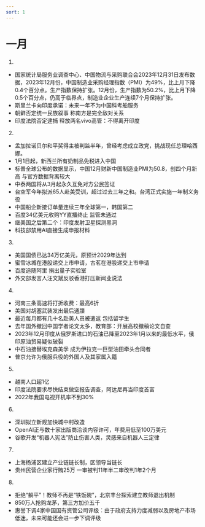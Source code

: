 ```yaml
---
sort: 1
---
```


# 一月

1.
- 国家统计局服务业调查中心、中国物流与采购联合会2023年12月31日发布数据，2023年12月份，中国制造业采购经理指数（PMI）为49%，比上月下降0.4个百分点。生产指数保持扩张。12月份，生产指数为50.2%，比上月下降0.5个百分点，仍高于临界点，制造业企业生产连续7个月保持扩张。
- 斯里兰卡向印度承诺：未来一年不为中国科考船服务
- 朝鲜否定统一民族叙事  称南方是完全敌对关系
- 印度法院否定逮捕 释放两名vivo高管：不得离开印度

2.
- 孟加拉诺贝尔和平奖得主被判监半年，曾经考虑成立政党，挑战现任总理哈西娜。
- 1月1日起，新西兰所有奶制品免税进入中国
- 标普全球公布的数据显示，中国12月财新中国制造业PMI为50.8，创四个月新高 与官方数据背离较大
- 中泰两国将从3月起永久互免对方公民签证
- 台空军今年拟派65人赴美受训，超过过去三年之和。台湾正式实施一年制义务役
- 中国船企新接订单量连续三年全球第一，韩国第二
- 百度34亿美元收购YY直播终止  监管未通过
- 继美国之后第二个：印度发射卫星探测黑洞
- 科技部禁用AI直接生成申报材料

3.
- 美国国债已达34万亿美元，原预计2029年达到
- 蜜雪冰城在港股递交上市申请，古茗在港股递交上市申请
- 百度追随阿里 捐出量子实验室
- 外交部发言人汪文斌反驳香港打压新闻业说法

4.
- 河南三条高速将打折收费：最高6折
- 美国对胡塞武装发出最后通牒
- 最近每月都有几十名赴美人员被遣返 包括留学生
- 去年国外撤回中国学者论文太多，教育部：开展高校撤稿论文自查
- 2023年12月印度从俄罗斯进口的石油已降至2023年1月以来的最低水平，俄印原油贸易疑似破裂
- 中石油接替埃克森美孚 成为伊拉克一巨型油田牵头合同者
- 普京允许为俄服兵役的外国人及其家属入籍

5.
- 越南人口超1亿
- 印度法院要求尽快结束做空报告调查，阿达尼再当印度首富
- 2022年我国电视开机率不到30%

6.
- 深圳拟立新规加快城中村改造
- OpenAI正与数十家出版商洽谈内容许可，年费用低至100万美元
- 谷歌开发“机器人宪法”防止伤害人类，灵感来自机器人三定律

7.
- 上海杨浦区建立产业链链长制，区领导当链长
- 贵州民营企业家行贿25万 一审被判11年半二审改判1年2个月

8.
- 拒绝“躺平”！教师不再是“铁饭碗”，北京丰台探索建立教师退出机制
- 850万人抢购龙茅，第三方加价五千
- 惠誉下调4家中国国有资管公司评级：由于政府支持力度减弱以及房地产市场低迷，未来可能还会进一步下调评级